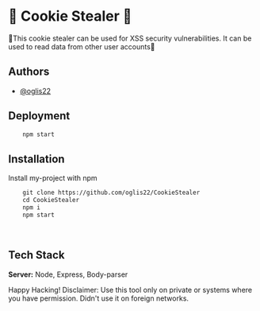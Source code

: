 
# 🍪 Cookie Stealer 🍪

👾This cookie stealer can be used for XSS security vulnerabilities. It can be used to read data from other user accounts👾


## Authors

- [@oglis22](https://www.github.com/oglis22)


## Deployment

```bash
    npm start
```


## Installation

Install my-project with npm

```bash
    git clone https://github.com/oglis22/CookieStealer
    cd CookieStealer
    npm i
    npm start
```
    
## Tech Stack

**Server:** Node, Express, Body-parser

Happy Hacking!
Disclaimer: Use this tool only on private or systems where you have permission. Didn't use it on foreign networks.
